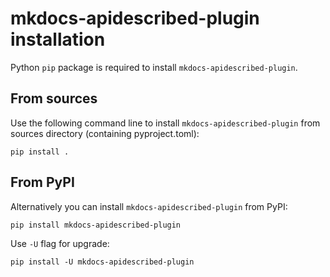 # mkdocs-apidescribed-plugin installation

Python `pip` package is required to install `mkdocs-apidescribed-plugin`.


## From sources

Use the following command line to install `mkdocs-apidescribed-plugin` from sources directory (containing pyproject.toml):

    pip install .


## From PyPI

Alternatively you can install `mkdocs-apidescribed-plugin` from PyPI:

    pip install mkdocs-apidescribed-plugin


Use `-U` flag for upgrade:

    pip install -U mkdocs-apidescribed-plugin


